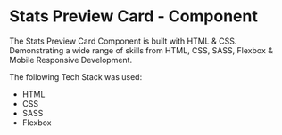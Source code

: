 # Stats Preview Card - Component

The Stats Preview Card Component is built with HTML &amp; CSS.<br>
Demonstrating a wide range of skills from HTML, CSS, SASS, Flexbox &amp; Mobile Responsive Development.

The following Tech Stack was used:

- HTML
- CSS
- SASS
- Flexbox
